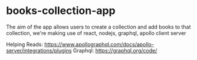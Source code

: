 # books-collection-app
The aim of the app allows users to create a collection and add books to that collection, we're making use of react, nodejs, graphql, apollo client server

Helping Reads: https://www.apollographql.com/docs/apollo-server/integrations/plugins
Graphql: https://graphql.org/code/

